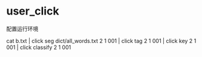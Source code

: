 user_click
==========
配置运行环境

cat b.txt | click seg dict/all_words.txt 2 1 001 | click tag 2 1 001 | click key 2 1 001 | click classify 2 1 001

